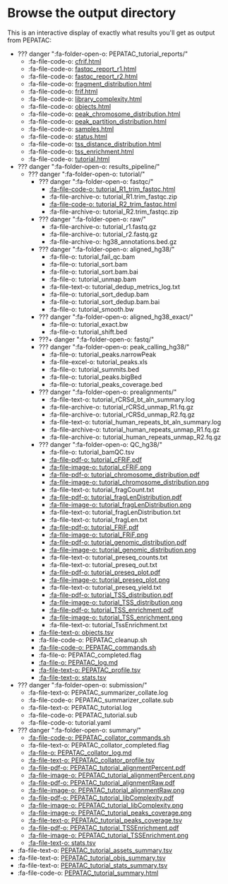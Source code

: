 # Browse the output directory

This is an interactive display of exactly what results you'll get as output from PEPATAC:

* ??? danger ":fa-folder-open-o: PEPATAC_tutorial_reports/"
    * :fa-file-code-o: [cfrif.html](../files/examples/tutorial/PEPATAC_tutorial_reports/cfrif.html)
    * :fa-file-code-o: [fastqc_report_r1.html](../files/examples/tutorial/PEPATAC_tutorial_reports/fastqc_report_r1.html)
    * :fa-file-code-o: [fastqc_report_r2.html](../files/examples/tutorial/PEPATAC_tutorial_reports/fastqc_report_r2.html)
    * :fa-file-code-o: [fragment_distribution.html](../files/examples/tutorial/PEPATAC_tutorial_reports/fragment_distribution.html)
    * :fa-file-code-o: [frif.html](../files/examples/tutorial/PEPATAC_tutorial_reports/frif.html)
    * :fa-file-code-o: [library_complexity.html](../files/examples/tutorial/PEPATAC_tutorial_reports/library_complexity.html)
    * :fa-file-code-o: [objects.html](../files/examples/tutorial/PEPATAC_tutorial_reports/objects.html)
    * :fa-file-code-o: [peak_chromosome_distribution.html](../files/examples/tutorial/PEPATAC_tutorial_reports/peak_chromosome_distribution.html)
    * :fa-file-code-o: [peak_partition_distribution.html](../files/examples/tutorial/PEPATAC_tutorial_reports/peak_partition_distribution.html) 
    * :fa-file-code-o: [samples.html](../files/examples/tutorial/PEPATAC_tutorial_reports/samples.html)
    * :fa-file-code-o: [status.html](../files/examples/tutorial/PEPATAC_tutorial_reports/status.html)
    * :fa-file-code-o: [tss_distance_distribution.html](../files/examples/tutorial/PEPATAC_tutorial_reports/tss_distance_distribution.html)
    * :fa-file-code-o: [tss_enrichment.html](../files/examples/tutorial/PEPATAC_tutorial_reports/tss_enrichment.html)
    * :fa-file-code-o: [tutorial.html](../files/examples/tutorial/PEPATAC_tutorial_reports/tutorial.html)
* ??? danger ":fa-folder-open-o: results_pipeline/"
    * ??? danger ":fa-folder-open-o: tutorial/"
        * ??? danger ":fa-folder-open-o: fastqc/"
            * [:fa-file-code-o: tutorial_R1_trim_fastqc.html](../files/examples/tutorial/results_pipeline/tutorial/fastqc/tutorial_R1_trim_fastqc.html)
            * :fa-file-archive-o: tutorial_R1.trim_fastqc.zip
            * [:fa-file-code-o: tutorial_R2_trim_fastqc.html](../files/examples/tutorial/results_pipeline/tutorial/fastqc/tutorial_R2_trim_fastqc.html)
            * :fa-file-archive-o: tutorial_R2.trim_fastqc.zip
        * ??? danger ":fa-folder-open-o: raw/"
            * :fa-file-archive-o: tutorial_r1.fastq.gz
            * :fa-file-archive-o: tutorial_r2.fastq.gz
            * :fa-file-archive-o: hg38_annotations.bed.gz 
        * ??? danger ":fa-folder-open-o: aligned_hg38/"
            * :fa-file-o: tutorial_fail_qc.bam
            * :fa-file-o: tutorial_sort.bam
            * :fa-file-o: tutorial_sort.bam.bai
            * :fa-file-o: tutorial_unmap.bam
            * :fa-file-text-o: tutorial_dedup_metrics_log.txt
            * :fa-file-o: tutorial_sort_dedup.bam
            * :fa-file-o: tutorial_sort_dedup.bam.bai
            * :fa-file-o: tutorial_smooth.bw
        * ??? danger ":fa-folder-open-o: aligned_hg38_exact/"
            * :fa-file-o: tutorial_exact.bw
            * :fa-file-o: tutorial_shift.bed
        * ???+ danger ":fa-folder-open-o: fastq/"
        * ??? danger ":fa-folder-open-o: peak_calling_hg38/"
            * :fa-file-o: tutorial_peaks.narrowPeak
            * :fa-file-excel-o: tutorial_peaks.xls
            * :fa-file-o: tutorial_summits.bed
            * :fa-file-o: tutorial_peaks.bigBed
            * :fa-file-o: tutorial_peaks_coverage.bed
        * ??? danger ":fa-folder-open-o: prealignments/"
            * :fa-file-text-o: tutorial_rCRSd_bt_aln_summary.log
            * :fa-file-archive-o: tutorial_rCRSd_unmap_R1.fq.gz
            * :fa-file-archive-o: tutorial_rCRSd_unmap_R2.fq.gz
            * :fa-file-text-o: tutorial_human_repeats_bt_aln_summary.log
            * :fa-file-archive-o: tutorial_human_repeats_unmap_R1.fq.gz
            * :fa-file-archive-o: tutorial_human_repeats_unmap_R2.fq.gz
        * ??? danger ":fa-folder-open-o: QC_hg38/"
            * :fa-file-o: tutorial_bamQC.tsv
            * [:fa-file-pdf-o: tutorial_cFRiF.pdf](../files/examples/tutorial/results_pipeline/tutorial/QC_hg38/tutorial_cFRiF.pdf)
            * [:fa-file-image-o: tutorial_cFRiF.png](../files/examples/tutorial/results_pipeline/tutorial/QC_hg38/tutorial_cFRiF.png)
            * [:fa-file-pdf-o: tutorial_chromosome_distribution.pdf](../files/examples/tutorial/results_pipeline/tutorial/QC_hg38/tutorial_chromosome_distribution.pdf)
            * [:fa-file-image-o: tutorial_chromosome_distribution.png](../files/examples/tutorial/results_pipeline/tutorial/QC_hg38/tutorial_chromosome_distribution.png)
            * :fa-file-text-o: tutorial_fragCount.txt
            * [:fa-file-pdf-o: tutorial_fragLenDistribution.pdf](../files/examples/tutorial/results_pipeline/tutorial/QC_hg38/tutorial_fragLenDistribution.pdf)
            * [:fa-file-image-o: tutorial_fragLenDistribution.png](../files/examples/tutorial/results_pipeline/tutorial/QC_hg38/tutorial_fragLenDistribution.png)
            * :fa-file-text-o: tutorial_fragLenDistribution.txt
            * :fa-file-text-o: tutorial_fragLen.txt
            * [:fa-file-pdf-o: tutorial_FRiF.pdf](../files/examples/tutorial/results_pipeline/tutorial/QC_hg38/tutorial_FRiF.pdf)
            * [:fa-file-image-o: tutorial_FRiF.png](../files/examples/tutorial/results_pipeline/tutorial/QC_hg38/tutorial_FRiF.png)
            * [:fa-file-pdf-o: tutorial_genomic_distribution.pdf](../files/examples/tutorial/results_pipeline/tutorial/QC_hg38/tutorial_genomic_distribution.pdf)
            * [:fa-file-image-o: tutorial_genomic_distribution.png](../files/examples/tutorial/results_pipeline/tutorial/QC_hg38/tutorial_genomic_distribution.png)
            * :fa-file-text-o: tutorial_preseq_counts.txt
            * :fa-file-text-o: tutorial_preseq_out.txt
            * [:fa-file-pdf-o: tutorial_preseq_plot.pdf](../files/examples/tutorial/results_pipeline/tutorial/QC_hg38/tutorial_preseq_plot.pdf)
            * [:fa-file-image-o: tutorial_preseq_plot.png](../files/examples/tutorial/results_pipeline/tutorial/QC_hg38/tutorial_preseq_plot.png)
            * :fa-file-text-o: tutorial_preseq_yield.txt
            * [:fa-file-pdf-o: tutorial_TSS_distribution.pdf](../files/examples/tutorial/results_pipeline/tutorial/QC_hg38/tutorial_TSS_distribution.pdf)
            * [:fa-file-image-o: tutorial_TSS_distribution.png](../files/examples/tutorial/results_pipeline/tutorial/QC_hg38/tutorial_TSS_distribution.png)
            * [:fa-file-pdf-o: tutorial_TSS_enrichment.pdf](../files/examples/tutorial/results_pipeline/tutorial/QC_hg38/tutorial_TSS_enrichment.pdf)
            * [:fa-file-image-o: tutorial_TSS_enrichment.png](../files/examples/tutorial/results_pipeline/tutorial/QC_hg38/tutorial_TSS_enrichment.png)
            * :fa-file-text-o: tutorial_TssEnrichment.txt
        * [:fa-file-text-o: objects.tsv](../files/examples/tutorial/results_pipeline/tutorial/objects.tsv) 
        * :fa-file-code-o: PEPATAC_cleanup.sh
        * [:fa-file-code-o: PEPATAC_commands.sh](../files/examples/tutorial/results_pipeline/tutorial/PEPATAC_commands.sh)
        * :fa-file-o: PEPATAC_completed.flag
        * [:fa-file-o: PEPATAC_log.md](../files/examples/tutorial/results_pipeline/tutorial/PEPATAC_log.md)
        * [:fa-file-text-o: PEPATAC_profile.tsv](../files/examples/tutorial/results_pipeline/tutorial/PEPATAC_profile.tsv)
        * [:fa-file-text-o: stats.tsv](../files/examples/tutorial/results_pipeline/tutorial/stats.tsv)
* ??? danger ":fa-folder-open-o: submission/"
    * :fa-file-text-o: PEPATAC_summarizer_collate.log
    * :fa-file-code-o: PEPATAC_summarizer_collate.sub
    * :fa-file-text-o: PEPATAC_tutorial.log
    * :fa-file-code-o: PEPATAC_tutorial.sub
    * :fa-file-code-o: tutorial.yaml    
* ??? danger ":fa-folder-open-o: summary/"
    * [:fa-file-code-o: PEPATAC_collator_commands.sh](../files/examples/tutorial/summary/PEPATAC_collator_commands.sh)
    * :fa-file-text-o: PEPATAC_collator_completed.flag
    * [:fa-file-o: PEPATAC_collator_log.md](../files/examples/tutorial/summary/PEPATAC_collator_log.md)
    * [:fa-file-text-o: PEPATAC_collator_profile.tsv](../files/examples/tutorial/summary/PEPATAC_collator_profile.tsv)
    * [:fa-file-pdf-o: PEPATAC_tutorial_alignmentPercent.pdf](../files/examples/tutorial/summary/PEPATAC_tutorial_alignmentPercent.pdf)
    * [:fa-file-image-o: PEPATAC_tutorial_alignmentPercent.png](../files/examples/tutorial/summary/PEPATAC_tutorial_alignmentPercent.png)
    * [:fa-file-pdf-o: PEPATAC_tutorial_alignmentRaw.pdf](../files/examples/tutorial/summary/PEPATAC_tutorial_alignmentRaw.pdf)
    * [:fa-file-image-o: PEPATAC_tutorial_alignmentRaw.png](../files/examples/tutorial/summary/PEPATAC_tutorial_alignmentRaw.png)
    * [:fa-file-pdf-o: PEPATAC_tutorial_libComplexity.pdf](../files/examples/tutorial/summary/PEPATAC_tutorial_libComplexity.pdf)
    * [:fa-file-image-o: PEPATAC_tutorial_libComplexity.png](../files/examples/tutorial/summary/PEPATAC_tutorial_libComplexity.png)
    * [:fa-file-image-o: PEPATAC_tutorial_peaks_coverage.png](../files/examples/tutorial/summary/PEPATAC_tutorial_peaks_coverage.png)
    * [:fa-file-text-o: PEPATAC_tutorial_peaks_coverage.tsv](../files/examples/tutorial/summary/PEPATAC_tutorial_peaks_coverage.tsv)
    * [:fa-file-pdf-o: PEPATAC_tutorial_TSSEnrichment.pdf](../files/examples/tutorial/summary/PEPATAC_tutorial_TSSEnrichment.pdf)
    * [:fa-file-image-o: PEPATAC_tutorial_TSSEnrichment.png](../files/examples/tutorial/summary/PEPATAC_tutorial_TSSEnrichment.png)
    * [:fa-file-text-o: stats.tsv](../files/examples/tutorial/summary/stats.tsv)
* :fa-file-text-o: [PEPATAC_tutorial_assets_summary.tsv](../files/examples/tutorial/PEPATAC_tutorial_assets_summary.tsv)
* :fa-file-text-o: [PEPATAC_tutorial_objs_summary.tsv](../files/examples/tutorial/PEPATAC_tutorial_objs_summary.tsv)
* :fa-file-text-o: [PEPATAC_tutorial_stats_summary.tsv](../files/examples/tutorial/PEPATAC_tutorial_stats_summary.tsv)
* :fa-file-code-o: [PEPATAC_tutorial_summary.html](../files/examples/tutorial/PEPATAC_tutorial_summary.html)
